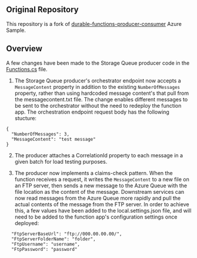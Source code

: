 ## Original Repository

This repository is a fork of [durable-functions-producer-consumer](https://github.com/Azure-Samples/durable-functions-producer-consumer) Azure Sample.

## Overview

A few changes have been made to the Storage Queue producer code in the [Functions.cs](https://github.com/lucashuet93/durable-functions-producer-consumer/blob/master/Producer/StorageQueues/Functions.cs) file. 

1) The Storage Queue producer's orchestrator endpoint now accepts a ```MessageContent``` property in addition to the existing ```NumberOfMessages``` property, rather than using hardcoded message content's that pull from the messagecontent.txt file. The change enables different messages to be sent to the orchestrator without the need to redeploy the function app. The orchestration endpoint request body has the following stucture:

```
{
  "NumberOfMessages": 3,
  "MessageContent": "test message"
}
```

2) The producer attaches a CorrelationId property to each message in a given batch for load testing purposes.

3) The producer now implements a claims-check pattern. When the function receives a request, it writes the ```MessageContent``` to a new file on an FTP server, then sends a new message to the Azure Queue with the file location as the content of the message. Downstream services can now read messages from the Azure Queue more rapidly and pull the actual contents of the message from the FTP server. In order to achieve this, a few values have been added to the local.settings.json file, and will need to be added to the function app's configuration settings once deployed:

```
  "FtpServerBaseUrl": "ftp://000.00.00.00/",
  "FtpServerFolderName": "folder",
  "FtpUsername": "username",
  "FtpPassword": "password"
```